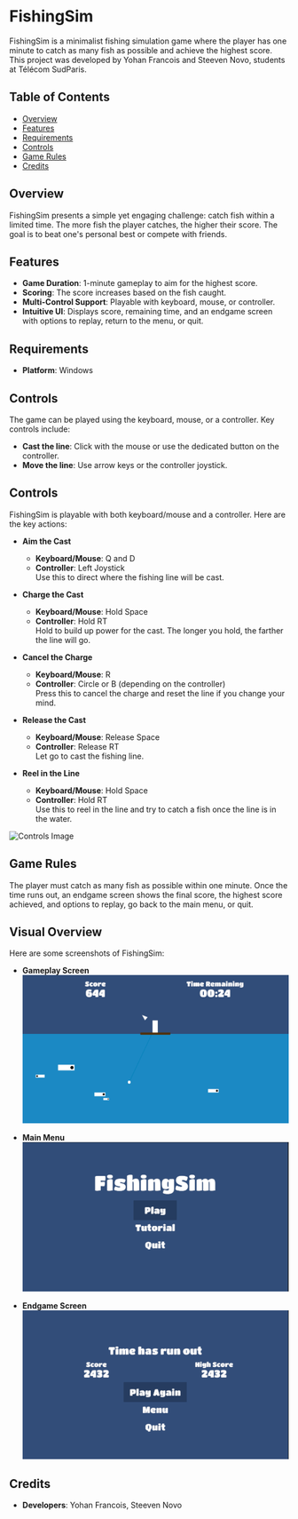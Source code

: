 # FishingSim

FishingSim is a minimalist fishing simulation game where the player has one minute to catch as many fish as possible and achieve the highest score. This project was developed by Yohan Francois and Steeven Novo, students at Télécom SudParis.

## Table of Contents
- [Overview](#overview)
- [Features](#features)
- [Requirements](#requirements)
- [Controls](#controls)
- [Game Rules](#game-rules)
- [Credits](#credits)

## Overview
FishingSim presents a simple yet engaging challenge: catch fish within a limited time. The more fish the player catches, the higher their score. The goal is to beat one's personal best or compete with friends.

## Features
- **Game Duration**: 1-minute gameplay to aim for the highest score.
- **Scoring**: The score increases based on the fish caught.
- **Multi-Control Support**: Playable with keyboard, mouse, or controller.
- **Intuitive UI**: Displays score, remaining time, and an endgame screen with options to replay, return to the menu, or quit.

## Requirements
- **Platform**: Windows

## Controls
The game can be played using the keyboard, mouse, or a controller. Key controls include:

- **Cast the line**: Click with the mouse or use the dedicated button on the controller.
- **Move the line**: Use arrow keys or the controller joystick.

## Controls
FishingSim is playable with both keyboard/mouse and a controller. Here are the key actions:

- **Aim the Cast**  
  - **Keyboard/Mouse**: Q and D
  - **Controller**: Left Joystick  
  Use this to direct where the fishing line will be cast.

- **Charge the Cast**  
  - **Keyboard/Mouse**: Hold Space
  - **Controller**: Hold RT  
  Hold to build up power for the cast. The longer you hold, the farther the line will go.

- **Cancel the Charge**  
  - **Keyboard/Mouse**: R
  - **Controller**: Circle or B (depending on the controller)  
  Press this to cancel the charge and reset the line if you change your mind.

- **Release the Cast**  
  - **Keyboard/Mouse**: Release Space
  - **Controller**: Release RT  
  Let go to cast the fishing line.

- **Reel in the Line**  
  - **Keyboard/Mouse**: Hold Space
  - **Controller**: Hold RT  
  Use this to reel in the line and try to catch a fish once the line is in the water.

![Controls Image](ocntrols.png)

## Game Rules
The player must catch as many fish as possible within one minute. Once the time runs out, an endgame screen shows the final score, the highest score achieved, and options to replay, go back to the main menu, or quit.

## Visual Overview
Here are some screenshots of FishingSim:

- **Gameplay Screen**  
  ![Gameplay Screen](in-game.png)

- **Main Menu**  
  ![Main Menu](mainmenu.png)

- **Endgame Screen**  
  ![Endgame Screen](gameover.png)

## Credits
- **Developers**: Yohan Francois, Steeven Novo
